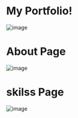 # My Portfolio!

![image](https://user-images.githubusercontent.com/71166016/158536095-c267f123-72e1-40f6-bddc-3c5222a40fc7.png)

# About Page
![image](https://user-images.githubusercontent.com/71166016/158537436-87b7808a-c228-49a2-b2da-8075d1cc02d7.png)

# skilss Page
![image](https://user-images.githubusercontent.com/71166016/158538330-a1f628f3-b399-48f9-9c3b-68da07b390ea.png)



